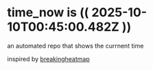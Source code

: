 # time_now is (( 2025-10-10T00:45:00.482Z ))

an automated repo that shows the currnent time

inspired by [breakingheatmap](https://github.com/breakingheatmap/breakingheatmap)